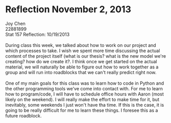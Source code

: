 Reflection November 2, 2013
===========
Joy Chen <br>
22881899 <br>
Stat 157 Reflection: 10/19/2013 
<br><br>
During class this week, we talked about how to work on our project and which processes to take. I wish we spent more time discussing the actual content of the project itself (what is our thesis? what is the new model we're creating? how do we create it?. I think once we get started on the actual material, we will naturally be able to figure out how to work together as a group and will run into roadblocks that we can't really predict right now.
<br><br>
One of my main goals for this class was to learn how to code in Python and the other programming tools we've come into contact with. For me to learn how to program/code, I will have to schedule office hours with Aaron (most likely on the weekend). I will really make the effort to make time for it, but inevitably, some weekends I just won't have tha time. If this is the case, it is going to be really difficult for me to learn these things. I foresee this as a future roadblock.
<br>
